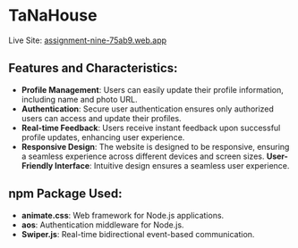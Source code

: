 <!-- # React + Vite

This template provides a minimal setup to get React working in Vite with HMR and some ESLint rules.

Currently, two official plugins are available:

- [@vitejs/plugin-react](https://github.com/vitejs/vite-plugin-react/blob/main/packages/plugin-react/README.md) uses [Babel](https://babeljs.io/) for Fast Refresh
- [@vitejs/plugin-react-swc](https://github.com/vitejs/vite-plugin-react-swc) uses [SWC](https://swc.rs/) for Fast Refresh -->


# TaNaHouse



Live Site: [assignment-nine-75ab9.web.app](assignment-nine-75ab9.web.app)

## Features and Characteristics:


- **Profile Management**: Users can easily update their profile information, including name and photo URL.
- **Authentication**: Secure user authentication ensures only authorized users can access and update their profiles.
- **Real-time Feedback**: Users receive instant feedback upon successful profile updates, enhancing user experience.
- **Responsive Design**: The website is designed to be responsive, ensuring a seamless experience across different devices and screen sizes.
 **User-Friendly Interface**: Intuitive design ensures a seamless user experience.

## npm Package Used:

- **animate.css**: Web framework for Node.js applications.
- **aos**: Authentication middleware for Node.js.
- **Swiper.js**: Real-time bidirectional event-based communication.


